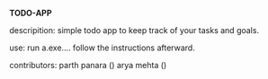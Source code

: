__________TODO-APP__________

descripition:
    simple todo app to keep track of your tasks and goals.

use:
    run a.exe....
    follow the instructions afterward.

contributors:
    parth panara ()
    arya mehta ()
